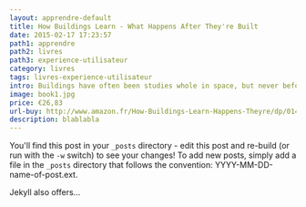 ```yaml
---
layout: apprendre-default
title: How Buildings Learn - What Happens After They're Built
date: 2015-02-17 17:23:57
path1: apprendre
path2: livres
path3: experience-utilisateur
category: livres
tags: livres-experience-utilisateur
intro: Buildings have often been studies whole in space, but never before have they been studied whole in time.
image: book1.jpg
price: €26,83
url-buy: http://www.amazon.fr/How-Buildings-Learn-Happens-Theyre/dp/0140139966
description: blablabla
---
```


You'll find this post in your `_posts` directory - edit this post and re-build (or run with the `-w` switch) to see your changes!
To add new posts, simply add a file in the `_posts` directory that follows the convention: YYYY-MM-DD-name-of-post.ext.

Jekyll also offers...